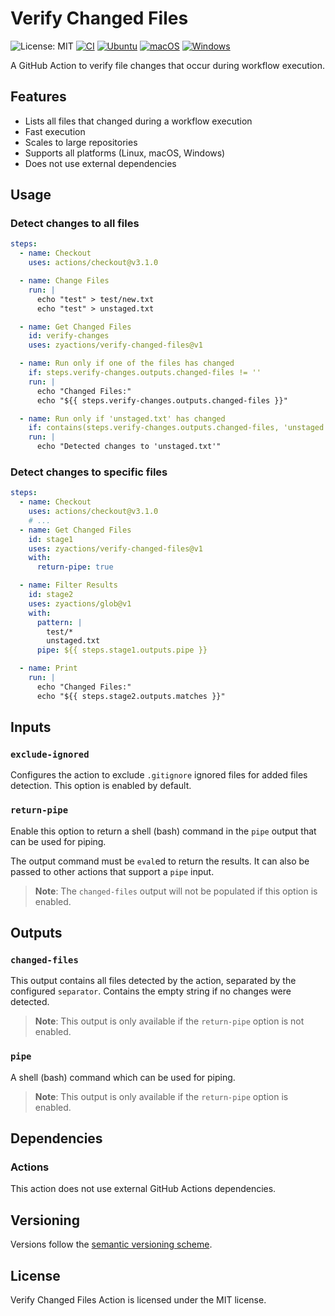 # Verify Changed Files

![License: MIT][shield-license-mit]
[![CI][shield-ci]][workflow-ci]
[![Ubuntu][shield-platform-ubuntu]][job-runs-on]
[![macOS][shield-platform-macos]][job-runs-on]
[![Windows][shield-platform-windows]][job-runs-on]

A GitHub Action to verify file changes that occur during workflow execution.

## Features

- Lists all files that changed during a workflow execution
- Fast execution
- Scales to large repositories
- Supports all platforms (Linux, macOS, Windows)
- Does not use external dependencies

## Usage

### Detect changes to all files

```yaml
steps:
  - name: Checkout
    uses: actions/checkout@v3.1.0

  - name: Change Files
    run: |
      echo "test" > test/new.txt
      echo "test" > unstaged.txt

  - name: Get Changed Files
    id: verify-changes
    uses: zyactions/verify-changed-files@v1

  - name: Run only if one of the files has changed
    if: steps.verify-changes.outputs.changed-files != ''
    run: |
      echo "Changed Files:"
      echo "${{ steps.verify-changes.outputs.changed-files }}"

  - name: Run only if 'unstaged.txt' has changed
    if: contains(steps.verify-changes.outputs.changed-files, 'unstaged.txt')
    run: |
      echo "Detected changes to 'unstaged.txt'"
```

### Detect changes to specific files

```yaml
steps:
  - name: Checkout
    uses: actions/checkout@v3.1.0
    # ...
  - name: Get Changed Files
    id: stage1
    uses: zyactions/verify-changed-files@v1
    with:
      return-pipe: true

  - name: Filter Results
    id: stage2
    uses: zyactions/glob@v1
    with:
      pattern: |
        test/*
        unstaged.txt
      pipe: ${{ steps.stage1.outputs.pipe }}

  - name: Print
    run: |
      echo "Changed Files:"
      echo "${{ steps.stage2.outputs.matches }}"
```

## Inputs

### `exclude-ignored`

Configures the action to exclude `.gitignore` ignored files for added files detection. This option is enabled by default.

### `return-pipe`

Enable this option to return a shell (bash) command in the `pipe` output that can be used for piping.

The output command must be `eval`ed to return the results. It can also be passed to other actions that support a `pipe` input.

> **Note**: The `changed-files` output will not be populated if this option is enabled.

## Outputs

### `changed-files`

This output contains all files detected by the action, separated by the configured `separator`. Contains the empty string if no changes were detected.

> **Note**: This output is only available if the `return-pipe` option is not enabled.

### `pipe`

A shell (bash) command which can be used for piping.
      
> **Note**: This output is only available if the `return-pipe` option is enabled.

## Dependencies

### Actions

This action does not use external GitHub Actions dependencies.

## Versioning

Versions follow the [semantic versioning scheme][semver].

## License

Verify Changed Files Action is licensed under the MIT license.

[glob-cheat-sheet]: https://docs.github.com/en/actions/using-workflows/workflow-syntax-for-github-actions#filter-pattern-cheat-sheet
[job-runs-on]: https://docs.github.com/en/actions/reference/workflow-syntax-for-github-actions#jobsjob_idruns-on
[semver]: https://semver.org
[shield-license-mit]: https://img.shields.io/badge/License-MIT-blue.svg
[shield-ci]: https://github.com/zyactions/verify-changed-files/actions/workflows/ci.yml/badge.svg
[shield-platform-ubuntu]: https://img.shields.io/badge/Ubuntu-E95420?logo=ubuntu\&logoColor=white
[shield-platform-macos]: https://img.shields.io/badge/macOS-53C633?logo=apple\&logoColor=white
[shield-platform-windows]: https://img.shields.io/badge/Windows-0078D6?logo=windows\&logoColor=white
[workflow-ci]: https://github.com/zyactions/verify-changed-files/actions/workflows/ci.yml
